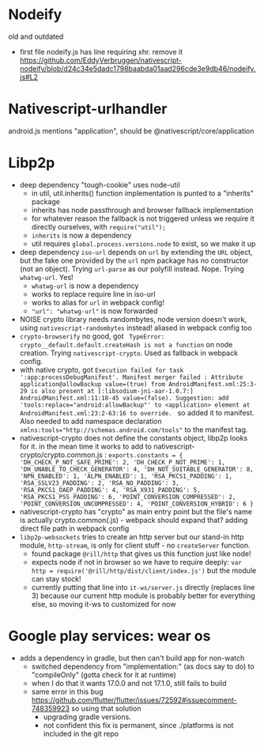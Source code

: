 # Nodeify

old and outdated

- first file nodeify.js has line requiring xhr. remove it
  https://github.com/EddyVerbruggen/nativescript-nodeify/blob/d24c34e5dadc1798baabda01aad296cde3e9db46/nodeify.js#L2

# Nativescript-urlhandler

android.js mentions "application", should be @nativescript/core/application

# Libp2p

- deep dependency "tough-cookie" uses node-util
  - in util, util.inherits() function implementation is punted to a "inherits" package
  - inherits has node passthrough and browser fallback implementation
  - for whatever reason the fallback is not triggered unless we require it directly ourselves, with `require("util");`
  - `inherits` is now a dependency
  - util requires `global.process.versions.node` to exist, so we make it up
- deep dependency `iso-url` depends on `url` by extending the `URL` object, but the fake one provided by the `url` npm
  package has no constructor (not an object). Trying `url-parse` as our polyfill instead. Nope. Trying `whatwg-url`.
  Yes!
  - `whatwg-url` is now a dependency
  - works to replace require line in iso-url
  - works to alias for `url` in webpack config!
  - `"url": "whatwg-url"` is now forwarded
- NOISE crypto library needs randombytes, node version doesn't work, using `nativescript-randombytes` instead! aliased
  in webpack config too
- `crypto-browserify` no good, got ` TypeError: crypto__default.default.createHash is not a function` on node creation.
  Trying `nativescript-crypto`. Used as fallback in webpack config.
- with native crypto,
  got `Execution failed for task ':app:processDebugManifest'. Manifest merger failed : Attribute application@allowBackup value=(true) from AndroidManifest.xml:25:3-29 is also present at [:libsodium-jni-aar-1.0.7:] AndroidManifest.xml:11:18-45 value=(false). Suggestion: add 'tools:replace="android:allowBackup"' to <application> element at AndroidManifest.xml:23:2-63:16 to override.
  ` so added it to manifest. Also needed to add namespace declaration `xmlns:tools="http://schemas.android.com/tools"`
  to the manifest tag.
- nativescript-crypto does not define the constants object, libp2p looks for it. in the mean time it works to add to
  nativescript-crypto/crypto.common.js : `exports.constants = {
  'DH_CHECK_P_NOT_SAFE_PRIME': 2,
  'DH_CHECK_P_NOT_PRIME': 1,
  'DH_UNABLE_TO_CHECK_GENERATOR': 4,
  'DH_NOT_SUITABLE_GENERATOR': 8,
  'NPN_ENABLED': 1,
  'ALPN_ENABLED': 1,
  'RSA_PKCS1_PADDING': 1,
  'RSA_SSLV23_PADDING': 2,
  'RSA_NO_PADDING': 3,
  'RSA_PKCS1_OAEP_PADDING': 4,
  'RSA_X931_PADDING': 5,
  'RSA_PKCS1_PSS_PADDING': 6,
  'POINT_CONVERSION_COMPRESSED': 2,
  'POINT_CONVERSION_UNCOMPRESSED': 4,
  'POINT_CONVERSION_HYBRID': 6 }`
- nativescript-crypto has "crypto" as main entry point but the file's name is actually crypto.common(.js) - webpack
  should expand that? adding direct file path in webpack config
- `libp2p-websockets` tries to create an http server but our stand-in http module, `http-stream`, is only for client
  stuff - no `createServer` function.
  - found package `@rill/http` that gives us this function just like node!
  - expects node if not in browser so we have to require deeply: `var http = require('@rill/http/dist/client/index.js')`
    but the module can stay stock!
  - currently putting that line into `it-ws/server.js` directly (replaces line 3) because our current http module is
    probably better for everything else, so moving it-ws to customized for now

# Google play services: wear os

- adds a dependency in gradle, but then can't build app for non-watch
  - switched dependency from "implementation:" (as docs say to do) to "compileOnly" (gotta check for it at runtime)
  - when I do that it wants 17.0.0 and not 17.1.0, still fails to build
  - same error in this bug https://github.com/flutter/flutter/issues/72592#issuecomment-748359923 so using that solution
    - upgrading gradle versions.
    - not confident this fix is permanent, since ./platforms is not included in the git repo

